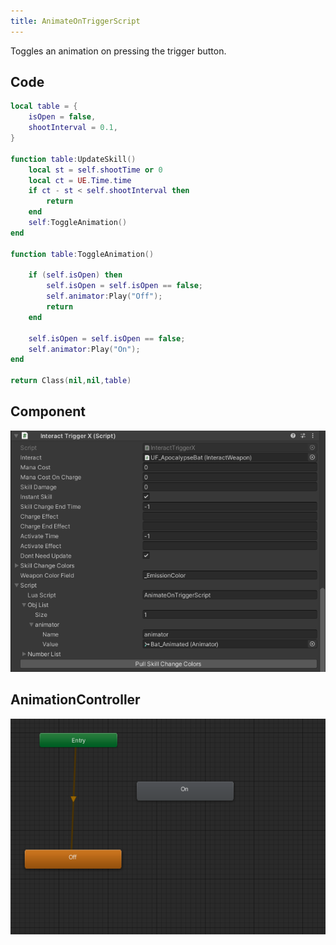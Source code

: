 ```yaml
---
title: AnimateOnTriggerScript
---
```


Toggles an animation on pressing the trigger button.

## Code

```lua
local table = {
    isOpen = false,
    shootInterval = 0.1,
}

function table:UpdateSkill()
	local st = self.shootTime or 0
	local ct = UE.Time.time
	if ct - st < self.shootInterval then
		return
	end	
    self:ToggleAnimation()
end

function table:ToggleAnimation()

    if (self.isOpen) then
        self.isOpen = self.isOpen == false;
        self.animator:Play("Off");
        return
    end

    self.isOpen = self.isOpen == false;
    self.animator:Play("On");
end

return Class(nil,nil,table)
```

## Component

![Component](/img/script-animate-on-trigger1.png)

## AnimationController

![Component](/img/script-animate-on-trigger2.png)
